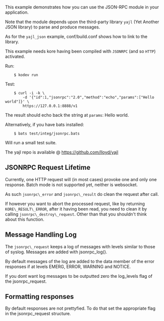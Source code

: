 This example demonstrates how you can use the JSON-RPC module in your
application.

Note that the module depends upon the third-party library `yajl` (Yet Another
JSON library) to parse and produce messages.

As for the `yajl_json` example, conf/build.conf shows how to link to the
library.

This example needs kore having been compiled with `JSONRPC` (and so `HTTP`)
activated.

Run:
```
	$ kodev run
```

Test:
```
	$ curl -i -k \
	    -d '{"id":1,"jsonrpc":"2.0","method":"echo","params":["Hello world"]}' \
	    https://127.0.0.1:8888/v1
```
The result should echo back the string at `params`: Hello world.

Alternatively, if you have bats installed:
```
	$ bats test/integ/jsonrpc.bats
```
Will run a small test suite.


The yajl repo is available @ https://github.com/lloyd/yajl


JSONRPC Request Lifetime
------------------------

Currently, one HTTP request will (in most cases) provoke one and only one
response. Batch mode is not supported yet, neither is websocket.

As such `jsonrpc\_error` and `jsonrpc\_result` do clean the request after call.

If however you want to abort the processed request, like by returning
`KORE\_RESULT\_ERROR`, after it having been read, you need to clean it by
calling `jsonrpc\_destroy\_request`. Other than that you shouldn't think about
this function.


Message Handling Log
--------------------

The `jsonrpc\_request` keeps a log of messages with levels similar to those of
syslog. Messages are added with jsonrpc_log().

By default messages of the log are added to the data member of the error
responses if at levels EMERG, ERROR, WARNING and NOTICE.

If you dont want log messages to be outputted zero the log_levels flag of the
jsonrpc_request.


Formatting responses
--------------------

By default responses are not prettyfied. To do that set the appropriate flag in
the jsonrpc_request structure.
